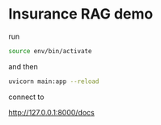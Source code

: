 # Insurance RAG demo


run
```bash
source env/bin/activate 
```
and then

```bash
uvicorn main:app --reload    
```
connect to 

http://127.0.0.1:8000/docs
